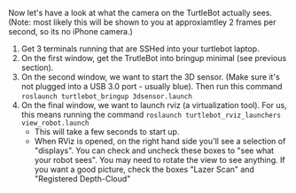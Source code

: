 Now let's have a look at what the camera on the TurtleBot actually sees. (Note: most likely this will be shown to you at approxiamtley 2 frames per second, so its no iPhone camera.)

1. Get 3 terminals running that are SSHed into your turtlebot laptop.
2. On the first window, get the TrutleBot into bringup minimal (see previous section).
3. On the second window, we want to start the 3D sensor. (Make sure it's not plugged into a USB 3.0 port - usually blue). Then run this command `roslaunch turtlebot_bringup 3dsensor.launch`
4. On the final window, we want to launch rviz (a virtualization tool). For us, this means running the command `roslaunch turtlebot_rviz_launchers view_robot.launch`
   - This will take a few seconds to start up. 
   - When RViz is opened, on the right hand side you'll see a selection of "displays". You can check and uncheck these boxes to "see what your robot sees". You may need to rotate the view to see anything. If you want a good picture, check the boxes "Lazer Scan" and "Registered Depth-Cloud"
